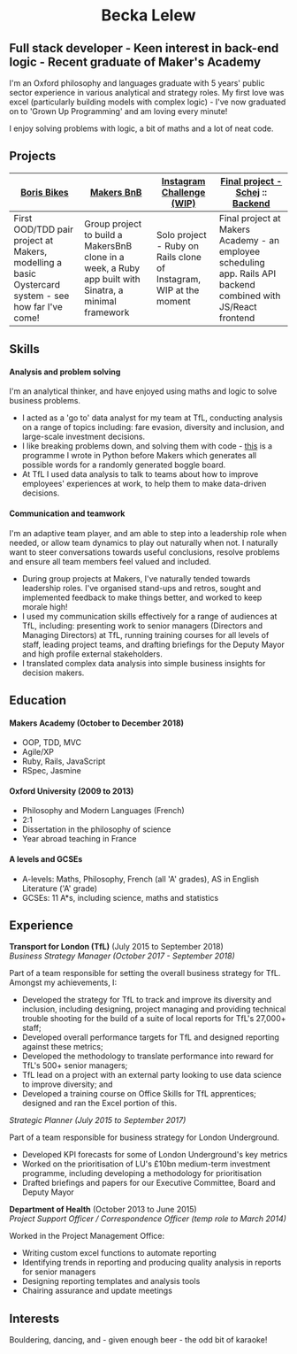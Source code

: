 <div style="text-align:center">
<h1>Becka Lelew</h1>
</div>

## Full stack developer - Keen interest in back-end logic - Recent graduate of Maker's Academy

I'm an Oxford philosophy and languages graduate with 5 years' public sector experience in various analytical and strategy roles. My first love was excel (particularly building models with complex logic) - I've now graduated on to 'Grown Up Programming' and am loving every minute!

I enjoy solving problems with logic, a bit of maths and a lot of neat code.

## Projects

| [Boris Bikes](https://github.com/BeckaL/borrisbikes_becca/commits/master)  | [Makers BnB](https://github.com/BeckaL/MakersBnB) | [Instagram Challenge (WIP)](https://github.com/BeckaL/instagram-challenge) | [Final project - Schej](http://schej-frontend.surge.sh/shifts) :: [Backend](https://github.com/BeckaL/SchejBackend)
 |-------------| -----------|-------------------------| ---- |
| First OOD/TDD pair project at Makers, modelling a basic Oystercard system - see how far I've come!   | Group project to build a MakersBnB clone in a week, a Ruby app built with Sinatra, a minimal framework       | Solo project - Ruby on Rails clone of Instagram, WIP at the moment | Final project at Makers Academy - an employee scheduling app. Rails API backend combined with JS/React frontend |

## Skills

#### Analysis and problem solving

I'm an analytical thinker, and have enjoyed using maths and logic to solve business problems.

- I acted as a 'go to' data analyst for my team at TfL, conducting analysis on a range of topics including: fare evasion, diversity and inclusion, and large-scale investment decisions.
- I like breaking problems down, and solving them with code - [this](https://github.com/BeckaL/summer-of-code/blob/master/Week_2_boggle.py) is a programme I wrote in Python before Makers which generates all possible words for a randomly generated boggle board.
- At TfL I used data analysis to talk to teams about how to improve employees' experiences at work, to help them to make data-driven decisions.

#### Communication and teamwork

I'm an adaptive team player, and am able to step into a leadership role when needed, or allow team dynamics to play out naturally when not. I naturally want to steer conversations towards useful conclusions, resolve problems and ensure all team members feel valued and included.

- During group projects at Makers, I've naturally tended towards leadership roles. I've organised stand-ups and retros, sought and implemented feedback to make things better, and worked to keep morale high!
- I used my communication skills effectively for a range of audiences at TfL, including: presenting work to senior managers (Directors and Managing Directors) at TfL, running training courses for all levels of staff, leading project teams, and drafting briefings for the Deputy Mayor and high profile external stakeholders.
- I translated complex data analysis into simple business insights for decision makers.

## Education

#### Makers Academy (October to December 2018)

- OOP, TDD, MVC
- Agile/XP
- Ruby, Rails, JavaScript
- RSpec, Jasmine

#### Oxford University (2009 to 2013)

- Philosophy and Modern Languages (French)
- 2:1
- Dissertation in the philosophy of science
- Year abroad teaching in France

#### A levels and GCSEs

- A-levels: Maths, Philosophy, French (all 'A' grades), AS in English Literature ('A' grade)
- GCSEs: 11 A*s, including science, maths and statistics

## Experience

**Transport for London (TfL)** (July 2015 to September 2018)    
*Business Strategy Manager (October 2017 - September 2018)*

Part of a team responsible for setting the overall business strategy for TfL. Amongst my achievements, I:

- Developed the strategy for TfL to track and improve its diversity and inclusion, including designing, project managing and providing technical trouble shooting for the build of a suite of local reports for TfL's 27,000+ staff;
- Developed overall performance targets for TfL and designed reporting against these metrics;
- Developed the methodology to translate performance into reward for TfL's 500+ senior managers;
- TfL lead on a project with an external party looking to use data science to improve diversity; and
- Developed a training course on Office Skills for TfL apprentices; designed and ran the Excel portion of this.

 *Strategic Planner (July 2015 to September 2017)*

Part of a team responsible for business strategy for London Underground.

- Developed KPI forecasts for some of London Underground's key metrics
- Worked on the prioritisation of LU's £10bn medium-term investment programme, including developing a methodology for prioritisation
- Drafted briefings and papers for our Executive Committee, Board and Deputy Mayor

**Department of Health** (October 2013 to June 2015)   
*Project Support Officer / Correspondence Officer (temp role to March 2014)*

Worked in the Project Management Office:
- Writing custom excel functions to automate reporting
- Identifying trends in reporting and producing quality analysis in reports for senior managers
- Designing reporting templates and analysis tools
- Chairing assurance and update meetings

## Interests

 Bouldering, dancing, and - given enough beer - the odd bit of karaoke!
